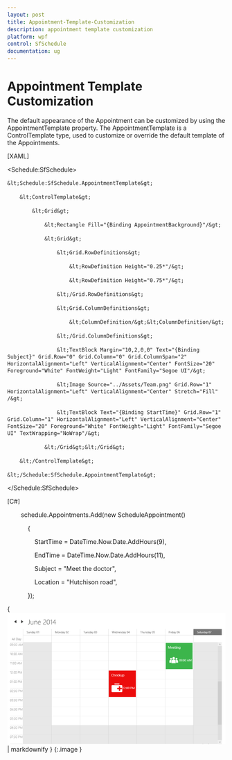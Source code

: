 ```yaml
---
layout: post
title: Appointment-Template-Customization
description: appointment template customization
platform: wpf
control: SfSchedule
documentation: ug
---
```


# Appointment Template Customization

The default appearance of the Appointment can be customized by using the AppointmentTemplate property. The AppointmentTemplate is a ControlTemplate type, used to customize or override the default template of the Appointments.

[XAML]

&lt;Schedule:SfSchedule&gt;

    &lt;Schedule:SfSchedule.AppointmentTemplate&gt;

        &lt;ControlTemplate&gt;

            &lt;Grid&gt;

                &lt;Rectangle Fill="{Binding AppointmentBackground}"/&gt;

                &lt;Grid&gt;

                    &lt;Grid.RowDefinitions&gt;

                        &lt;RowDefinition Height="0.25*"/&gt;

                        &lt;RowDefinition Height="0.75*"/&gt;

                    &lt;/Grid.RowDefinitions&gt;

                    &lt;Grid.ColumnDefinitions&gt;

                        &lt;ColumnDefinition/&gt;&lt;ColumnDefinition/&gt;

                    &lt;/Grid.ColumnDefinitions&gt;

                    &lt;TextBlock Margin="10,2,0,0" Text="{Binding Subject}" Grid.Row="0" Grid.Column="0" Grid.ColumnSpan="2" HorizontalAlignment="Left" VerticalAlignment="Center" FontSize="20" Foreground="White" FontWeight="Light" FontFamily="Segoe UI"/&gt;

                    &lt;Image Source="../Assets/Team.png" Grid.Row="1" HorizontalAlignment="Left" VerticalAlignment="Center" Stretch="Fill" /&gt;

                    &lt;TextBlock Text="{Binding StartTime}" Grid.Row="1" Grid.Column="1" HorizontalAlignment="Left" VerticalAlignment="Center" FontSize="20" Foreground="White" FontWeight="Light" FontFamily="Segoe UI" TextWrapping="NoWrap"/&gt;

                &lt;/Grid&gt;&lt;/Grid&gt;

        &lt;/ControlTemplate&gt;

    &lt;/Schedule:SfSchedule.AppointmentTemplate&gt;

&lt;/Schedule:SfSchedule&gt;  



[C#]

        schedule.Appointments.Add(new ScheduleAppointment()

            {

                StartTime = DateTime.Now.Date.AddHours(9),

                EndTime = DateTime.Now.Date.AddHours(11),

                Subject = "Meet the doctor",

                Location = "Hutchison road",

            });







{ ![](Appointment-Template-Customization_images/Appointment-Template-Customization_img1.png) | markdownify }
{:.image }




